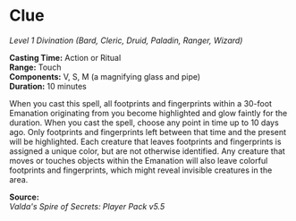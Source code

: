 # Clue
*Level 1 Divination (Bard, Cleric, Druid, Paladin, Ranger, Wizard)*

**Casting Time:** Action or Ritual  
**Range:** Touch  
**Components:** V, S, M (a magnifying glass and pipe)  
**Duration:** 10 minutes

When you cast this spell, all footprints and fingerprints within a 30-foot Emanation originating from you become highlighted and glow faintly for the duration. When you cast the spell, choose any point in time up to 10 days ago. Only footprints and fingerprints left between that time and the present will be highlighted. Each creature that leaves footprints and fingerprints is assigned a unique color, but are not otherwise identified. Any creature that moves or touches objects within the Emanation will also leave colorful footprints and fingerprints, which might reveal invisible creatures in the area.


**Source:**  
*Valda's Spire of Secrets: Player Pack v5.5*